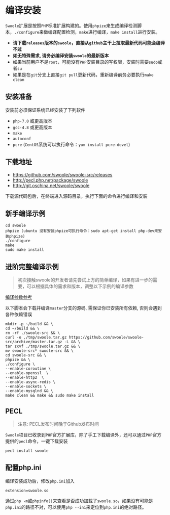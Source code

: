 # 编译安装

 `Swoole`扩展是按照`PHP`标准扩展构建的。使用`phpize`来生成编译检测脚本，`./configure`来做编译配置检测，`make`进行编译，`make install`进行安装。

* **请下载`releases`版本的`swoole`，直接从`github`主干上拉取最新代码可能会编译不过**
* **如无特殊需求, 请务必编译安装`swoole`的最新版本**
* 如果当前用户不是`root`，可能没有`PHP`安装目录的写权限，安装时需要`sudo`或者`su`
* 如果是在`git`分支上直接`git pull`更新代码，重新编译前务必要执行`make clean`

安装准备
----
安装前必须保证系统已经安装了下列软件

- `php-7.0` 或更高版本
- `gcc-4.8` 或更高版本
- `make`
- `autoconf`
- `pcre` (`CentOS`系统可以执行命令：`yum install pcre-devel`)


下载地址
----
* <https://github.com/swoole/swoole-src/releases>
* <http://pecl.php.net/package/swoole>
* <http://git.oschina.net/swoole/swoole>

下载源代码包后，在终端进入源码目录，执行下面的命令进行编译和安装

新手编译示例
---
```shell
cd swoole
phpize (ubuntu 没有安装phpize可执行命令：sudo apt-get install php-dev来安装phpize)
./configure
make 
sudo make install
```

进阶完整编译示例
---
> 初次接触swoole的开发者请先尝试上方的简单编译，如果有进一步的需要，可以根据具体的需求和版本，调整以下示例的编译参数

[编译参数参考](https://wiki.swoole.com/wiki/page/437.html)

以下脚本会下载并编译`master`分支的源码, 需保证你已安装所有依赖, 否则会遇到各种依赖错误
```shell
mkdir -p ~/build && \
cd ~/build && \
rm -rf ./swoole-src && \
curl -o ./tmp/swoole.tar.gz https://github.com/swoole/swoole-src/archive/master.tar.gz -L && \
tar zxvf ./tmp/swoole.tar.gz && \
mv swoole-src* swoole-src && \
cd swoole-src && \
phpize && \
./configure \
--enable-coroutine \
--enable-openssl  \
--enable-http2  \
--enable-async-redis \
--enable-sockets \
--enable-mysqlnd && \
make clean && make && sudo make install
```

PECL
----
> 注意: PECL发布时间晚于Github发布时间

`Swoole`项目已收录到`PHP`官方扩展库，除了手工下载编译外，还可以通过`PHP`官方提供的`pecl`命令，一键下载安装
```shell
pecl install swoole
```

配置php.ini
----
编译安装成功后，修改`php.ini`加入
```shell
extension=swoole.so
```
通过`php -m`或`phpinfo()`来查看是否成功加载了`swoole.so`，如果没有可能是`php.ini`的路径不对，可以使用`php --ini`来定位到`php.ini`的绝对路径。


